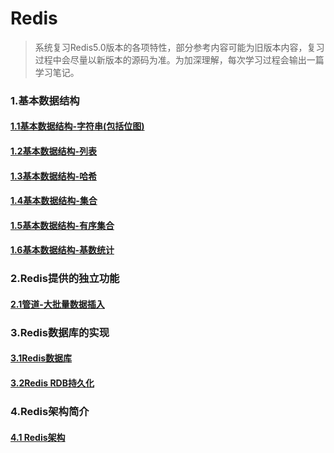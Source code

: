 # Redis

>   系统复习Redis5.0版本的各项特性，部分参考内容可能为旧版本内容，复习过程中会尽量以新版本的源码为准。为加深理解，每次学习过程会输出一篇学习笔记。

### 1.基本数据结构

#### [1.1基本数据结构-字符串(包括位图)](zh-cn/redis/RedisString.md)

#### [1.2基本数据结构-列表](zh-cn/redis/RedisList.md)

#### [1.3基本数据结构-哈希](zh-cn/redis/RedisHash.md)

#### [1.4基本数据结构-集合](zh-cn/redis/RedisSet.md)

#### [1.5基本数据结构-有序集合](zh-cn/redis/RedisSortedSet.md)

#### [1.6基本数据结构-基数统计](zh-cn/redis/RedisHLL.md)

### 2.Redis提供的独立功能

####  [2.1管道-大批量数据插入](zh-cn/redis/RedisPipelining.md)

### 3.Redis数据库的实现

#### [3.1Redis数据库](zh-cn/redis/RedisDb.md)

#### [3.2Redis RDB持久化](zh-cn/redis/RedisRdb.md)


### 4.Redis架构简介

#### [4.1 Redis架构](zh-cn/redis/architecture.md)